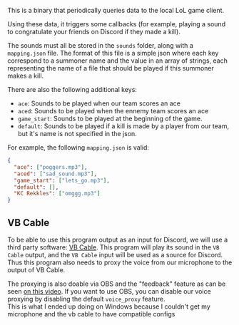 This is a binary that periodically queries data to the local LoL game client.

Using these data, it triggers some callbacks (for example, playing a sound to congratulate your friends on Discord if they made a kill).

The sounds must all be stored in the `sounds` folder, along with a `mapping.json` file. 
The format of this file is a simple json where each key correspond to a summoner name and the value in an array of strings, each representing the name of a file that should be played if this summoner makes a kill.

There are also the following additional keys:
- `ace`: Sounds to be played when our team scores an ace
- `aced`: Sounds to be played when the ennemy team scores an ace
- `game_start`: Sounds to be played at the beginning of the game.
- `default`: Sounds to be played if a kill is made by a player from our team, but it's name is not specified in the json.

For example, the following `mapping.json` is valid:
```json
{
  "ace": ["poggers.mp3"],
  "aced": ["sad_sound.mp3"],
  "game_start": ["lets_go.mp3"],
  "default": [],
  "KC Rekkles": ["omggg.mp3"]
}
```

## VB Cable
To be able to use this program output as an input for Discord, we will use a third party software: [VB Cable](https://vb-audio.com/Cable/).
This program will play its sound in the `VB Cable` output, and the `VB Cable` input will be used as a source for Discord. Thus this program also needs to proxy the voice from our microphone to the output of VB Cable.

The proxying is also doable via OBS and the "feedback" feature as can be seen [on this video](https://www.youtube.com/watch?v=Clcq7fk6L1k). If you want to use OBS, you can disable our voice proxying by disabling the default `voice_proxy` feature.  
This is what I ended up doing on Windows because I couldn't get my microphone and the vb cable to have compatible configs